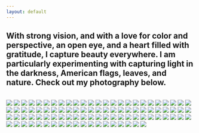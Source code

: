 ```yaml
---
layout: default
---
```


## With strong vision, and with a love for color and perspective, an open eye, and a heart filled with gratitude, I capture beauty everywhere. I am particularly experimenting with capturing light in the darkness, American flags, leaves, and nature. Check out my photography below. ##

<br>


<img class="profile-picture" src="photography/american-flag-in-a-tree.jpg">



<img class="profile-picture" src="photography/america-truck.jpg">



<img class="profile-picture" src="photography/americanflag-cowboyhat.jpg">



<img class="profile-picture" src="photography/americanflag2.jpg">



<img class="profile-picture" src="photography/american-flag-in-a-building.jpg">



<img class="profile-picture" src="photography/american-flag.jpg">



<img class="profile-picture" src="photography/americanflag3.jpg">



<img class="profile-picture" src="photography/americanflag4.jpg">



<img class="profile-picture" src="photography/americanflag5.jpg">



<img class="profile-picture" src="photography/americanflag6.jpg">



<img class="profile-picture" src="photography/americanflag7.jpg">



<img class="profile-picture" src="photography/americanflag13.jpg">



<img class="profile-picture" src="photography/americanflag17.jpg">



<img class="profile-picture" src="photography/americanflag14.jpg">



<img class="profile-picture" src="photography/americanflag16.jpg">



<img class="profile-picture" src="photography/coloredwall2.jpg">



<img class="profile-picture" src="photography/prideflag1.jpg">



<img class="profile-picture" src="photography/americanflag19.jpg">



<img class="profile-picture" src="photography/colors2.jpg">



<img class="profile-picture" src="photography/colors3.jpg">



<img class="profile-picture" src="photography/colors1.jpg">



<img class="profile-picture" src="photography/creative-window.jpg">



<img class="profile-picture" src="photography/paint.jpg">



<img class="profile-picture" src="photography/coloredwall1.jpg">



<img class="profile-picture" src="photography/zen.jpg">



<img class="profile-picture" src="photography/masks.jpg">



<img class="profile-picture" src="photography/rose-flower-house.jpg">



<img class="profile-picture" src="photography/rose.jpg">



<img class="profile-picture" src="photography/christmas-flowers-against-wall.jpg">



<img class="profile-picture" src="photography/dark-pink-flower.jpg">



<img class="profile-picture" src="photography/darkyellow-flowers1.jpg">



<img class="profile-picture" src="photography/darkyellow-flowers2.jpg">



<img class="profile-picture" src="photography/flower-house.jpg">



<img class="profile-picture" src="photography/pink-flower1.jpg">



<img class="profile-picture" src="photography/pink-flower2.jpg">



<img class="profile-picture" src="photography/red-flower.jpg">



<img class="profile-picture" src="photography/yellow-flowers1.jpg">



<img class="profile-picture" src="photography/spring-freedom.jpg">



<img class="profile-picture" src="photography/white-flower1.jpg">



<img class="profile-picture" src="photography/fountain1.jpg">



<img class="profile-picture" src="photography/whiteflowers.jpg">



<img class="profile-picture" src="photography/light-yellow-flower.jpg">



<img class="profile-picture" src="photography/greenery1.jpg">



<img class="profile-picture" src="photography/green-tree.jpg">



<img class="profile-picture" src="photography/fountain2.jpg">



<img class="profile-picture" src="photography/leaves.jpg">



<img class="profile-picture" src="photography/treebranch.jpg">



<img class="profile-picture" src="photography/leafwithwaterdroplets.jpg">



<img class="profile-picture" src="photography/lightinthedarkness1.jpg">




<img class="profile-picture" src="photography/fallleaveswithsunlight.jpg">



<img class="profile-picture" src="photography/nature.jpg">



<img class="profile-picture" src="photography/lightinthedarkness2.jpg">



<img class="profile-picture" src="photography/lightinthedarkness3.jpg">



<img class="profile-picture" src="photography/lightinthedarkness4.jpg">



<img class="profile-picture" src="photography/lightinthedarkness5.jpg">



<img class="profile-picture" src="photography/lightinthedarkness6.jpg">



<img class="profile-picture" src="photography/lightinthedarkness7.jpg">



<img class="profile-picture" src="photography/lightinthedarkness8.jpg">



<img class="profile-picture" src="photography/lightinthedarkness9.jpg">



<img class="profile-picture" src="photography/lightinthedarkness15.jpg">



<img class="profile-picture" src="photography/christmas-lightinthedarkness.jpg">



<img class="profile-picture" src="photography/lightinthedarkness11.jpg">



<img class="profile-picture" src="photography/lightinthedarkness17.jpg">



<img class="profile-picture" src="photography/lightinthedarkness18.jpg">




<img class="profile-picture" src="photography/lightinthedarkness20.jpg">



<img class="profile-picture" src="photography/lightinthedarkness21.jpg">



<img class="profile-picture" src="photography/lightinthedarkness23.jpg">



<img class="profile-picture" src="photography/lightinthedarkness24.jpg">



<img class="profile-picture" src="photography/lightinthedarkness25.jpg">



<img class="profile-picture" src="photography/lightinthedarkness26.jpg">



<img class="profile-picture" src="photography/lightinthedarkness27.jpg">



<img class="profile-picture" src="photography/purplelightsinthedarkness.jpg">



<img class="profile-picture" src="photography/lightinthedarkness16.jpg">



<img class="profile-picture" src="photography/lightinthedarkness28.jpg">



<img class="profile-picture" src="photography/lightinthedarkness29.jpg">



<img class="profile-picture" src="photography/constructionsite1.jpg">



<img class="profile-picture" src="photography/constructionsite2.jpg">



<img class="profile-picture" src="photography/constructionsite4.jpg">



<img class="profile-picture" src="photography/constructionsite7.jpg">



<img class="profile-picture" src="photography/constructionsite5.jpg">



<img class="profile-picture" src="photography/constructionsite8.jpg">



<img class="profile-picture" src="photography/constructionsite9.jpg">



<img class="profile-picture" src="photography/constructionsite11.jpg">




<img class="profile-picture" src="photography/rainonthewindow1.jpg">



<img class="profile-picture" src="photography/constructionsite10.jpg">



<img class="profile-picture" src="photography/constructionsite3.jpg">




<img class="profile-picture" src="photography/HappinessIsLikeACloud.jpg">



<img class="profile-picture" src="photography/driving.jpg">



<img class="profile-picture" src="photography/america-gas-station.jpg">



<img class="profile-picture" src="photography/NYC-train-station-windows.jpg">



<img class="profile-picture" src="photography/historytour.jpg">



<img class="profile-picture" src="photography/nyc-park.jpg">



<img class="profile-picture" src="photography/nyc-street.jpg">



<img class="profile-picture" src="photography/nyc-restaurant.jpg">





<b>

<b>

  
    
